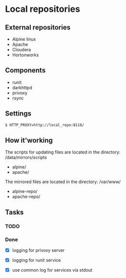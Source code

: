 # Local repositories

## External repositories

- Alpine linux
- Apache 
- Cloudera 
- Hortonworks 

## Components

- runit
- darkhttpd
- privoxy
- rsync

## Settings

```sh
$ HTTP_PROXY=http://local_repo:8118/
```

## How it'working

The scripts for updating files are located in the directory: /data/mirrors/scripts

- alpine/
- apache/

The mirrored files are located in the directory: /var/www/

- alpine-repo/
- apache-repo/

## Tasks

### TODO


### Done 

- [x] logging for privoxy server
- [x] logging for runit service
- [x] use common log for services via stdout

